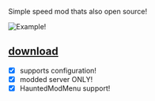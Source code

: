 Simple speed mod thats also open source!

![Example!](./Gifs/example.gif?raw=true)

## [**download**](./Speed.dll?raw=true)

- [x] supports configuration!
- [x] modded server ONLY!
- [x] HauntedModMenu support!
